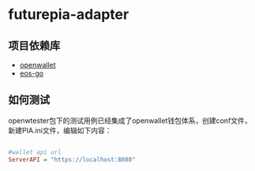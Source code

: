 # futurepia-adapter

## 项目依赖库

- [openwallet](https://github.com/blocktree/openwallet.git)
- [eos-go](https://github.com/eoscanada/eos-go)

## 如何测试

openwtester包下的测试用例已经集成了openwallet钱包体系，创建conf文件，新建PIA.ini文件，编辑如下内容：

```ini

#wallet api url
ServerAPI = "https://localhost:8080"

```